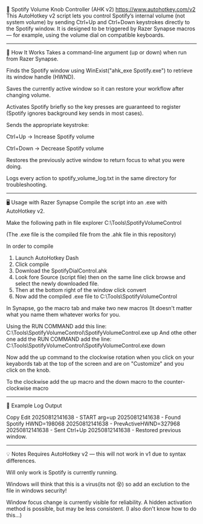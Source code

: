🎵 Spotify Volume Knob Controller (AHK v2) https://www.autohotkey.com/v2
This AutoHotkey v2 script lets you control Spotify’s internal volume (not system volume) by sending Ctrl+Up and Ctrl+Down keystrokes directly to the Spotify window.
It is designed to be triggered by Razer Synapse macros — for example, using the volume dial on compatible keyboards.
*************************************************************************************************************************************************************************
🔧 How It Works
Takes a command-line argument (up or down) when run from Razer Synapse.

Finds the Spotify window using WinExist("ahk_exe Spotify.exe") to retrieve its window handle (HWND).

Saves the currently active window so it can restore your workflow after changing volume.

Activates Spotify briefly so the key presses are guaranteed to register
(Spotify ignores background key sends in most cases).

Sends the appropriate keystroke:

Ctrl+Up → Increase Spotify volume

Ctrl+Down → Decrease Spotify volume

Restores the previously active window to return focus to what you were doing.

Logs every action to spotify_volume_log.txt in the same directory for troubleshooting.
*************************************************************************************************************************************************************************
🖥️ Usage with Razer Synapse
Compile the script into an .exe with AutoHotkey v2.

Make the following path in file explorer
C:\Tools\SpotifyVolumeControl

(The .exe file is the compiled file from the .ahk file in this repository)

In order to compile 
1. Launch AutoHotkey Dash
2. Click compile
3. Download the SpotifyDialControl.ahk
3. Look fore Source (script file) then on the same line click browse and select the newly downloaded file.
5. Then at the bottom right of the window click convert
6. Now add the compiled .exe file to C:\Tools\SpotifyVolumeControl

In Synapse, go the macro tab and make two new macros (It doesn't matter what you name them whatever works for you.

Using the RUN COMMAND add this line:
C:\Tools\SpotifyVolumeControl\SpotifyVolumeControl.exe up
And othe other one add the RUN COMMAND add the line:
C:\Tools\SpotifyVolumeControl\SpotifyVolumeControl.exe down

Now add the up command to the clockwise rotation when you click on your keyabords tab at the top of the screen and are on "Customize" and you click on the knob.

To the clockwise add the up macro and the down macro to the counter-clockwise macro
*************************************************************************************************************************************************************************
📄 Example Log Output

Copy
Edit
20250812141638 - START arg=up
20250812141638 - Found Spotify HWND=198068
20250812141638 - PrevActiveHWND=327968
20250812141638 - Sent Ctrl+Up
20250812141638 - Restored previous window.
*************************************************************************************************************************************************************************
💡 Notes
Requires AutoHotkey v2 — this will not work in v1 due to syntax differences.

Will only work is Spotify is currently running.

Windows will think that this is a virus(its not 😵) so add an exclution to the file in windows security!

Window focus change is currently visible for reliability.
A hidden activation method is possible, but may be less consistent. (I also don't know how to do this...)
